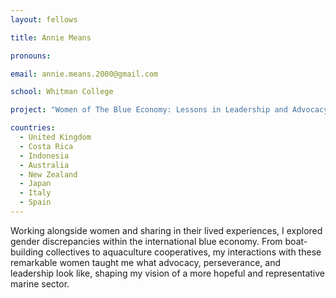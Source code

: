 ```yaml
---
layout: fellows

title: Annie Means

pronouns: 

email: annie.means.2000@gmail.com

school: Whitman College

project: "Women of The Blue Economy: Lessons in Leadership and Advocacy"

countries:
  - United Kingdom
  - Costa Rica
  - Indonesia
  - Australia
  - New Zealand
  - Japan
  - Italy
  - Spain
---
```


Working alongside women and sharing in their lived experiences, I explored gender discrepancies within the international blue economy. From boat-building collectives to aquaculture cooperatives, my interactions with these remarkable women taught me what advocacy, perseverance, and leadership look like, shaping my vision of a more hopeful and representative marine sector.